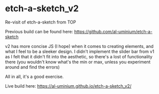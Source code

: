 # etch-a-sketch_v2
Re-visit of etch-a-sketch from TOP

Previous build can be found here: https://github.com/al-uminium/etch-a-sketch

v2 has more concise JS (I hope) when it comes to creating elements, and what I feel to be a sleeker design. 
I didn't implement the slider bar from v1 as I felt that it didn't fit into the aesthetic, so there's a lost of functionality there 
(you wouldn't know what's the min or max, unless you experiment around and find the errors)

All in all, it's a good exercise.

Live build here: https://al-uminium.github.io/etch-a-sketch_v2/
